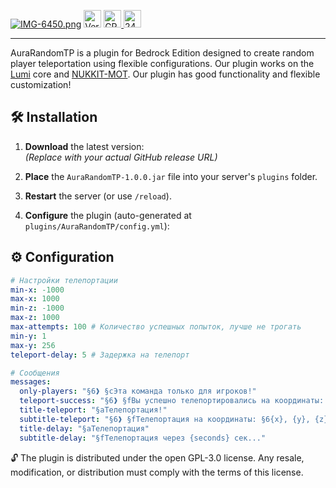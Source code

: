 [![IMG-6450.png](https://i.postimg.cc/RCYFGg87/IMG-6450.png)](https://postimg.cc/c6Q0LBdC)
<img 
  src="https://img.shields.io/badge/version-1.0.0-yellow?style=flat-square" 
  alt="Version 1.0.0" 
  style="width: auto; height: 28px;">
<a href="https://github.com/karepanov35/-Nukkit-Lumi-AuraRandomTP/blob/main/LICENSE" target="_blank">
<img 
  src="https://img.shields.io/badge/License-GPL-orange?style=flat-square" 
  alt="GPL License" 
  style="height: 28px; width: auto;">
  </a>
  <a href="https://github.com/karepanov35/-Nukkit-Lumi-AuraRandomTP/blob/main/LICENSE" target="_blank">
  <img src="https://img.shields.io/badge/24serv_Page-click_me-blue?style=for-the-badge" alt="24serv Page" style="height: 28px;">
  </a>
  ________________

AuraRandomTP is a plugin for Bedrock Edition designed to create random player teleportation using flexible configurations. Our plugin works on the [Lumi](https://github.com/KoshakMineDEV/Lumi) core and [NUKKIT-MOT](https://github.com/MemoriesOfTime/Nukkit-MOT). Our plugin has good functionality and flexible customization!

## 🛠 Installation

1. **Download** the latest version:  
   *(Replace with your actual GitHub release URL)*

2. **Place** the `AuraRandomTP-1.0.0.jar` file into your server's `plugins` folder.

3. **Restart** the server (or use `/reload`).

4. **Configure** the plugin (auto-generated at `plugins/AuraRandomTP/config.yml`):

## ⚙ Configuration
```yaml
# Настройки телепортации
min-x: -1000
max-x: 1000
min-z: -1000
max-z: 1000
max-attempts: 100 # Количество успешных попыток, лучше не трогать
min-y: 1
max-y: 256
teleport-delay: 5 # Задержка на телепорт 

# Сообщения
messages:
  only-players: "§6❱ §cЭта команда только для игроков!"
  teleport-success: "§6❱ §fВы успешно телепортировались на координаты: §6{x}, {y}, {z}."
  title-teleport: "§aТелепортация!"
  subtitle-teleport: "§6❱ §fТелепортация на координаты: §6{x}, {y}, {z}."
  title-delay: "§aТелепортация"
  subtitle-delay: "§fТелепортация через {seconds} сек..."
```


🔓 The plugin is distributed under the open GPL-3.0 license. Any resale, modification, or distribution must comply with the terms of this license.




